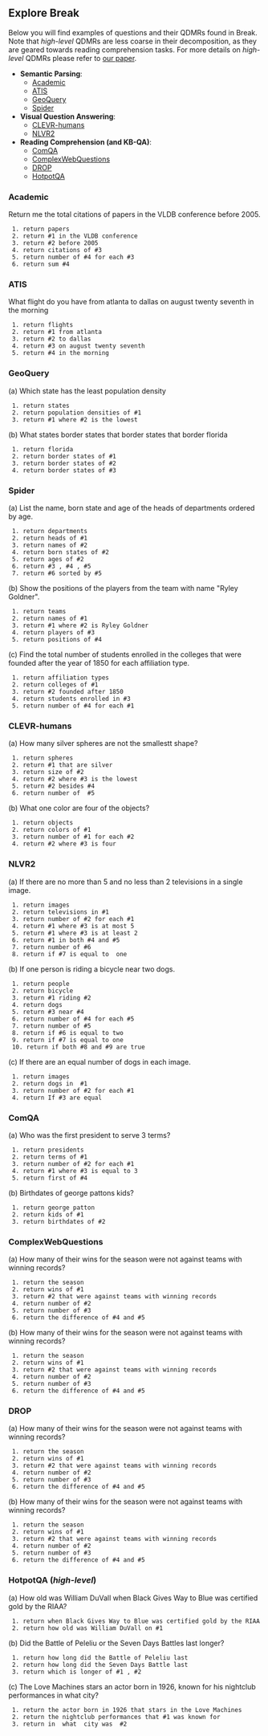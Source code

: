 ## Explore Break

Below you will find examples of questions and their QDMRs found in Break.   
Note that *high-level* QDMRs are less coarse in their decomposition, as they are geared towards reading comprehension tasks. For more details on *high-level* QDMRs please refer to [our paper](https://allenai.github.io/Break/#paper).

* **Semantic Parsing**: 
  * [Academic](#academic)
  * [ATIS](#atis)
  * [GeoQuery](#geoquery)
  * [Spider](#spider)
* **Visual Question Answering**: 
  * [CLEVR-humans](#spider)
  * [NLVR2](#spider)
* **Reading Comprehension (and KB-QA)**: 
  * [ComQA](#comqa)
  * [ComplexWebQuestions](#complexwebquestions)
  * [DROP](#drop)
  * [HotpotQA](#hotpotqa)  


### **Academic**

<div>
  <p class="note">
    Return me the total citations of papers in the VLDB conference before 2005.
  </p>
</div>

```
 1. return papers  
 2. return #1 in the VLDB conference   
 3. return #2 before 2005   
 4. return citations of #3  
 5. return number of #4 for each #3   
 6. return sum #4
```

### **ATIS**


<div>
  <p class="note">
    What flight do you have from atlanta to dallas on august twenty seventh in the morning
  </p>
</div>

```
 1. return flights
 2. return #1 from atlanta  
 3. return #2 to dallas  
 4. return #3 on august twenty seventh  
 5. return #4 in the morning
```

### **GeoQuery**


<div>
  <p class="note">
    (a) Which state has the least population density
  </p>
</div>

```
 1. return states  
 2. return population densities of #1  
 3. return #1 where #2 is the lowest
```


<div>
  <p class="note">
    (b) What states border states that border states that border florida
  </p>
</div>

```
 1. return florida  
 2. return border states of #1   
 3. return border states of #2   
 4. return border states of #3 
```

### **Spider** 

<div>
  <p class="note">
    (a) List the name, born state and age of the heads of departments ordered by age.
  </p>
</div>

```
 1. return departments  
 2. return heads of #1   
 3. return names of #2   
 4. return born states of #2   
 5. return ages of #2   
 6. return #3 , #4 , #5   
 7. return #6 sorted by #5
```

<div>
  <p class="note">
    (b) Show the positions of the players from the team with name "Ryley Goldner".
  </p>
</div>

```
 1. return teams   
 2. return names of #1   
 3. return #1 where #2 is Ryley Goldner   
 4. return players of #3  
 5. return positions of #4
```

<div>
  <p class="note">
    (c) Find the total number of students enrolled in the colleges that were founded after the year of 1850 for each affiliation type.
  </p>
</div>

```
 1. return affiliation types  
 2. return colleges of #1   
 3. return #2 founded after 1850   
 4. return students enrolled in #3   
 5. return number of #4 for each #1
```

### **CLEVR-humans**


<div>
  <p class="note">
    (a) How many silver spheres are not the smallestt shape?
  </p>
</div>

```
 1. return spheres   
 2. return #1 that are silver   
 3. return size of #2   
 4. return #2 where #3 is the lowest  
 5. return #2 besides #4   
 6. return number of  #5
```


<div>
  <p class="note">
    (b) What one color are four of the objects?
  </p>
</div>

```
 1. return objects  
 2. return colors of #1   
 3. return number of #1 for each #2   
 4. return #2 where #3 is four
```

### **NLVR2**

<div>
  <p class="note">
    (a) If there are no more than 5 and no less than 2 televisions in a single image.
  </p>
</div>

```
 1. return images  
 2. return televisions in #1   
 3. return number of #2 for each #1   
 4. return #1 where #3 is at most 5   
 5. return #1 where #3 is at least 2   
 6. return #1 in both #4 and #5   
 7. return number of #6  
 8. return if #7 is equal to  one
```

<div>
  <p class="note">
    (b) If one person is riding a bicycle near two dogs.
  </p>
</div>

```
 1. return people  
 2. return bicycle  
 3. return #1 riding #2   
 4. return dogs   
 5. return #3 near #4   
 6. return number of #4 for each #5   
 7. return number of #5  
 8. return if #6 is equal to two    
 9. return if #7 is equal to one   
 10. return if both #8 and #9 are true
```

<div>
  <p class="note">
    (c) If there are an equal number of dogs in each image.
  </p>
</div>

```
 1. return images  
 2. return dogs in  #1  
 3. return number of #2 for each #1  
 4. return If #3 are equal
```

### **ComQA**


<div>
  <p class="note">
    (a) Who was the first president to serve 3 terms?
  </p>
</div>

```
 1. return presidents  
 2. return terms of #1  
 3. return number of #2 for each #1    
 4. return #1 where #3 is equal to 3   
 5. return first of #4
```


<div>
  <p class="note">
    (b) Birthdates of george pattons kids?
  </p>
</div>

```
 1. return george patton   
 2. return kids of #1   
 3. return birthdates of #2
```

### **ComplexWebQuestions**


<div>
  <p class="note">
    (a) How many of their wins for the season were not against teams with winning records?
  </p>
</div>

```
 1. return the season  
 2. return wins of #1  
 3. return #2 that were against teams with winning records    
 4. return number of #2  
 5. return number of #3  
 6. return the difference of #4 and #5  
```


<div>
  <p class="note">
    (b) How many of their wins for the season were not against teams with winning records?
  </p>
</div>

```
 1. return the season  
 2. return wins of #1  
 3. return #2 that were against teams with winning records    
 4. return number of #2  
 5. return number of #3  
 6. return the difference of #4 and #5  
```

### **DROP**

<div>
  <p class="note">
    (a) How many of their wins for the season were not against teams with winning records?
  </p>
</div>

```
 1. return the season  
 2. return wins of #1  
 3. return #2 that were against teams with winning records    
 4. return number of #2  
 5. return number of #3  
 6. return the difference of #4 and #5  
```

<div>
  <p class="note">
    (b) How many of their wins for the season were not against teams with winning records?
  </p>
</div>

```
 1. return the season  
 2. return wins of #1  
 3. return #2 that were against teams with winning records    
 4. return number of #2  
 5. return number of #3  
 6. return the difference of #4 and #5  
```

### **HotpotQA** (*high-level*)

<div>
  <p class="note">
    (a) How old was William DuVall when Black Gives Way to Blue was certified gold by the RIAA?
  </p>
</div>

```
 1. return when Black Gives Way to Blue was certified gold by the RIAA  
 2. return how old was William DuVall on #1 
```

<div>
  <p class="note">
    (b) Did the Battle of Peleliu or the Seven Days Battles last longer?
  </p>
</div>

```
 1. return how long did the Battle of Peleliu last  
 2. return how long did the Seven Days Battle last  
 3. return which is longer of #1 , #2
```

<div>
  <p class="note">
    (c) The Love Machines stars an actor born in 1926, known for his nightclub performances in what city?
  </p>
</div>

```
 1. return the actor born in 1926 that stars in the Love Machines  
 2. return the nightclub performances that #1 was known for  
 3. return in  what  city was  #2
```
